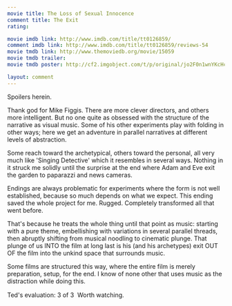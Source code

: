 ```yaml
---
movie title: The Loss of Sexual Innocence
comment title: The Exit
rating: 

movie imdb link: http://www.imdb.com/title/tt0126859/
comment imdb link: http://www.imdb.com/title/tt0126859/reviews-54
movie tmdb link: http://www.themoviedb.org/movie/15059
movie tmdb trailer: 
movie tmdb poster: http://cf2.imgobject.com/t/p/original/jo2F0n1wnYKcHc181OzWPKqHs4M.jpg

layout: comment
---
```


Spoilers herein.

Thank god for Mike Figgis. There are more clever directors, and others more intelligent. But no one quite as obsessed with the structure of the narrative as visual music. Some of his other experiments play with folding in other ways; here we get an adventure in parallel narratives at different levels of abstraction.

Some reach toward the archetypical, others toward the personal, all very much like 'Singing Detective' which it resembles in several ways. Nothing in it struck me solidly until the surprise at the end where Adam and Eve exit the garden to paparazzi and news cameras.

Endings are always problematic for experiments where the form is not well established, because so much depends on what we expect. This ending saved the whole project for me. Rugged. Completely transformed all that went before.

That's because he treats the whole thing until that point as music: starting with a pure theme, embellishing with variations in several parallel threads, then abruptly shifting from musical noodling to cinematic plunge. That plunge of us INTO the film at long last is his (and his archetypes) exit OUT OF the film into the unkind space that surrounds music.

Some films are structured this way, where the entire film is merely preparation, setup, for the end. I know of none other that uses music as the distraction while doing this.

Ted's evaluation: 3 of 3  Worth watching.